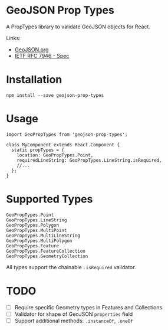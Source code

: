 # GeoJSON Prop Types

A PropTypes library to validate GeoJSON objects for React.

Links:
- [GeoJSON.org](http://geojson.org)
- [IETF RFC 7946 - Spec](https://tools.ietf.org/html/rfc7946)

# Installation

`npm install --save geojson-prop-types`

# Usage

```
import GeoPropTypes from 'geojson-prop-types';

class MyComponent extends React.Component {
  static propTypes = {
    location: GeoPropTypes.Point,
    requiredLineString: GeoPropTypes.LineString.isRequired,
    //...
  };
}
```

# Supported Types

```
GeoPropTypes.Point
GeoPropTypes.LineString
GeoPropTypes.Polygon
GeoPropTypes.MultiPoint
GeoPropTypes.MultiLineString
GeoPropTypes.MultiPolygon
GeoPropTypes.Feature
GeoPropTypes.FeatureCollection
GeoPropTypes.GeometryCollection
```

All types support the chainable `.isRequired` validator.

# TODO

- [ ] Require specific Geometry types in Features and Collections
- [ ] Validator for shape of GeoJSON `properties` field
- [ ] Support additional methods: `.instanceOf`, `.oneOf`